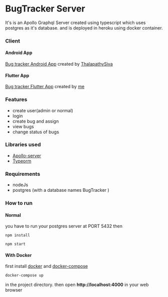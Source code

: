 # BugTracker Server

It's is an Apollo Graphql Server created using typescript which uses postgres as it's database.
and is deployed in heroku using docker container.

### Client
#### Android App
[Bug tracker Android App](https://github.com/ThalapathySiva/BugTracker) created by [ThalapathySiva](https://github.com/ThalapathySiva)

#### Flutter App
[Bug tracker Flutter App](https://github.com/vineeshvk/BugTrackerFlutter) created by [me](https://github.com/vineeshvk)

### Features

- create user(admin or normal)
- login
- create bug and assign
- view bugs
- change status of bugs

### Libraries used

- [Apollo-server](https://www.apollographql.com/docs/apollo-server/)
- [Typeorm](http://typeorm.io/#/)

### Requirements

- nodeJs
- postgres (with a database names BugTracker )

### How to run

#### Normal

you have to run your postgres server at PORT 5432 then

```
npm install
```

```
npm start
```

#### With Docker

first install [docker](https://docs.docker.com/install/#supported-platforms) and [docker-compose](https://docs.docker.com/compose/install/#install-compose)

```
docker-compose up
```

in the project directory.
then open **http://localhost:4000** in your web browser
